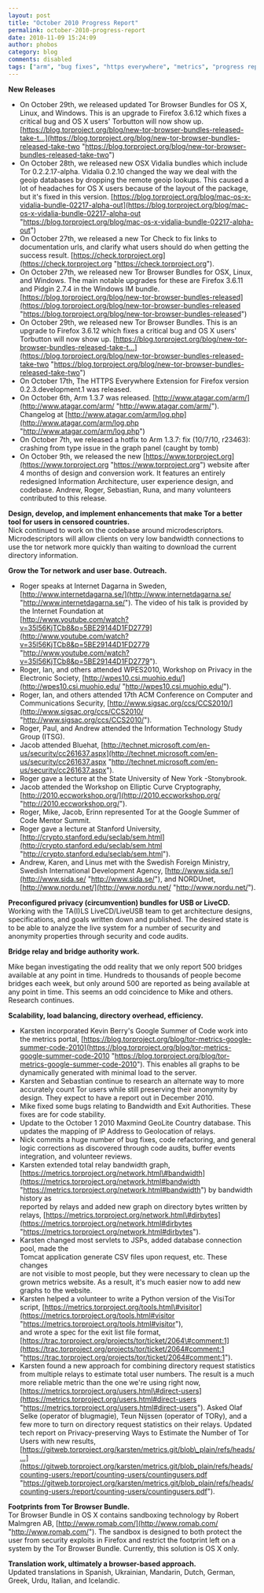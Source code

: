 ```yaml
---
layout: post
title: "October 2010 Progress Report"
permalink: october-2010-progress-report
date: 2010-11-09 15:24:09
author: phobos
category: blog
comments: disabled
tags: ["arm", "bug fixes", "https everywhere", "metrics", "progress report", "tor browser bundle", "translations"]
---
```


**New Releases**

<!-- more -->

-   On October 29th, we released updated Tor Browser Bundles for OS X, Linux, and Windows. This is an upgrade to Firefox 3.6.12 which fixes a critical bug and OS X users' Torbutton will now show up. [https://blog.torproject.org/blog/new-tor-browser-bundles-released-take-t...](https://blog.torproject.org/blog/new-tor-browser-bundles-released-take-two "https://blog.torproject.org/blog/new-tor-browser-bundles-released-take-two")
-   On October 28th, we released new OSX Vidalia bundles which include Tor 0.2.2.17-alpha. Vidalia 0.2.10 changed the way we deal with the geoip databases by dropping the remote geoip lookups. This caused a lot of headaches for OS X users because of the layout of the package, but it's fixed in this version. [https://blog.torproject.org/blog/mac-os-x-vidalia-bundle-02217-alpha-out](https://blog.torproject.org/blog/mac-os-x-vidalia-bundle-02217-alpha-out "https://blog.torproject.org/blog/mac-os-x-vidalia-bundle-02217-alpha-out")
-   On October 27th, we released a new Tor Check to fix links to documentation urls, and clarify what users should do when getting the success result. [https://check.torproject.org](https://check.torproject.org "https://check.torproject.org").
-   On October 27th, we released new Tor Browser Bundles for OSX, Linux, and Windows. The main notable upgrades for these are Firefox 3.6.11 and Pidgin 2.7.4 in the Windows IM bundle. [https://blog.torproject.org/blog/new-tor-browser-bundles-released](https://blog.torproject.org/blog/new-tor-browser-bundles-released "https://blog.torproject.org/blog/new-tor-browser-bundles-released")
-   On October 29th, we released new Tor Browser Bundles. This is an upgrade to Firefox 3.6.12 which fixes a critical bug and OS X users' Torbutton will now show up. [https://blog.torproject.org/blog/new-tor-browser-bundles-released-take-t...](https://blog.torproject.org/blog/new-tor-browser-bundles-released-take-two "https://blog.torproject.org/blog/new-tor-browser-bundles-released-take-two")
-   On October 17th, The HTTPS Everywhere Extension for Firefox version 0.2.3.development.1 was released.
-   On October 6th, Arm 1.3.7 was released. [http://www.atagar.com/arm/](http://www.atagar.com/arm/ "http://www.atagar.com/arm/"). Changelog at [http://www.atagar.com/arm/log.php](http://www.atagar.com/arm/log.php "http://www.atagar.com/arm/log.php")
-   On October 7th, we released a hotfix to Arm 1.3.7: fix (10/7/10, r23463): crashing from type issue in the graph panel (caught by tomb)
-   On October 9th, we released the new [https://www.torproject.org](https://www.torproject.org "https://www.torproject.org") website after 4 months of design and conversion work. It features an entirely redesigned Information Architecture, user experience design, and codebase. Andrew, Roger, Sebastian, Runa, and many volunteers contributed to this release.

**Design, develop, and implement enhancements that make Tor a better  
 tool for users in censored countries.**  
 Nick continued to work on the codebase around microdescriptors. Microdescriptors will allow clients on very low bandwidth connections to use the tor network more quickly than waiting to download the current directory information.

**Grow the Tor network and user base. Outreach.**

-   Roger speaks at Internet Dagarna in Sweden, [http://www.internetdagarna.se/](http://www.internetdagarna.se/ "http://www.internetdagarna.se/"). The video of his talk is provided by the Internet Foundation at  
     [http://www.youtube.com/watch?v=35l56KjTCb8&p=5BE29144D1FD2779](http://www.youtube.com/watch?v=35l56KjTCb8&p=5BE29144D1FD2779 "http://www.youtube.com/watch?v=35l56KjTCb8&p=5BE29144D1FD2779").
-   Roger, Ian, and others attended WPES2010, Workshop on Privacy in the Electronic Society, [http://wpes10.csi.muohio.edu/](http://wpes10.csi.muohio.edu/ "http://wpes10.csi.muohio.edu/").
-   Roger, Ian, and others attended 17th ACM Conference on Computer and Communications Security, [http://www.sigsac.org/ccs/CCS2010/](http://www.sigsac.org/ccs/CCS2010/ "http://www.sigsac.org/ccs/CCS2010/").
-   Roger, Paul, and Andrew attended the Information Technology Study Group (ITSG).
-   Jacob attended Bluehat, [http://technet.microsoft.com/en-us/security/cc261637.aspx](http://technet.microsoft.com/en-us/security/cc261637.aspx "http://technet.microsoft.com/en-us/security/cc261637.aspx").
-   Roger gave a lecture at the State University of New York -Stonybrook.
-   Jacob attended the Workshop on Elliptic Curve Cryptography, [http://2010.eccworkshop.org/](http://2010.eccworkshop.org/ "http://2010.eccworkshop.org/").
-   Roger, Mike, Jacob, Erinn represented Tor at the Google Summer of Code Mentor Summit.
-   Roger gave a lecture at Stanford University, [http://crypto.stanford.edu/seclab/sem.html](http://crypto.stanford.edu/seclab/sem.html "http://crypto.stanford.edu/seclab/sem.html").
-   Andrew, Karen, and Linus met with the Swedish Foreign Ministry, Swedish International Development Agency, [http://www.sida.se/](http://www.sida.se/ "http://www.sida.se/"), and NORDUnet, [http://www.nordu.net/](http://www.nordu.net/ "http://www.nordu.net/").

**Preconfigured privacy (circumvention) bundles for USB or LiveCD.**  
 Working with the TA(I)LS LiveCD/LiveUSB team to get architecture designs, specifications, and goals written down and published. The desired state is to be able to analyze the live system for a number of security and anonymity properties through security and code audits.

**Bridge relay and bridge authority work.**

Mike began investigating the odd reality that we only report 500 bridges available at any point in time. Hundreds to thousands of people become bridges each week, but only around 500 are reported as being available at any point in time. This seems an odd coincidence to Mike and others. Research continues.

**Scalability, load balancing, directory overhead, efficiency.**

-   Karsten incorporated Kevin Berry's Google Summer of Code work into the metrics portal, [https://blog.torproject.org/blog/tor-metrics-google-summer-code-2010](https://blog.torproject.org/blog/tor-metrics-google-summer-code-2010 "https://blog.torproject.org/blog/tor-metrics-google-summer-code-2010"). This enables all graphs to be dynamically generated with minimal load to the server.
-   Karsten and Sebastian continue to research an alternate way to more accurately count Tor users while still preserving their anonymity by design. They expect to have a report out in December 2010.
-   Mike fixed some bugs relating to Bandwidth and Exit Authorities. These fixes are for code stability.
-   Update to the October 1 2010 Maxmind GeoLite Country database. This updates the mapping of IP Address to Geolocation of relays.
-   Nick commits a huge number of bug fixes, code refactoring, and general logic corrections as discovered through code audits, buffer events integration, and volunteer reviews.
-   Karsten extended total relay bandwidth graph, [https://metrics.torproject.org/network.html\#bandwidth](https://metrics.torproject.org/network.html#bandwidth "https://metrics.torproject.org/network.html#bandwidth") by bandwidth history as  
     reported by relays and added new graph on directory bytes written by relays, [https://metrics.torproject.org/network.html\#dirbytes](https://metrics.torproject.org/network.html#dirbytes "https://metrics.torproject.org/network.html#dirbytes").
-   Karsten changed most servlets to JSPs, added database connection pool, made the  
     Tomcat application generate CSV files upon request, etc. These changes  
     are not visible to most people, but they were necessary to clean up the  
     grown metrics website. As a result, it's much easier now to add new  
     graphs to the website.
-   Karsten helped a volunteer to write a Python version of the VisiTor script, [https://metrics.torproject.org/tools.html\#visitor](https://metrics.torproject.org/tools.html#visitor "https://metrics.torproject.org/tools.html#visitor"),  
     and wrote a spec for the exit list file format, [https://trac.torproject.org/projects/tor/ticket/2064\#comment:1](https://trac.torproject.org/projects/tor/ticket/2064#comment:1 "https://trac.torproject.org/projects/tor/ticket/2064#comment:1").
-   Karsten found a new approach for combining directory request statistics from multiple relays to estimate total user numbers. The result is a much more reliable metric than the one we're using right now, [https://metrics.torproject.org/users.html\#direct-users](https://metrics.torproject.org/users.html#direct-users "https://metrics.torproject.org/users.html#direct-users"). Asked Olaf Selke (operator of blugmagie), Teun Nijssen (operator of TORy), and a few more to turn on directory request statistics on their relays. Updated tech report on Privacy-preserving Ways to Estimate the Number of Tor Users with new results, [https://gitweb.torproject.org/karsten/metrics.git/blob\_plain/refs/heads/...](https://gitweb.torproject.org/karsten/metrics.git/blob_plain/refs/heads/counting-users:/report/counting-users/countingusers.pdf "https://gitweb.torproject.org/karsten/metrics.git/blob_plain/refs/heads/counting-users:/report/counting-users/countingusers.pdf").

**Footprints from Tor Browser Bundle.**  
 Tor Browser Bundle in OS X contains sandboxing technology by Robert Malmgren AB, [http://www.romab.com/](http://www.romab.com/ "http://www.romab.com/"). The sandbox is designed to both protect the user from security exploits in Firefox and restrict the footprint left on a system by the Tor Browser Bundle. Currently, this solution is OS X only.

**Translation work, ultimately a browser-based approach.**  
 Updated translations in Spanish, Ukrainian, Mandarin, Dutch, German, Greek, Urdu, Italian, and Icelandic.
